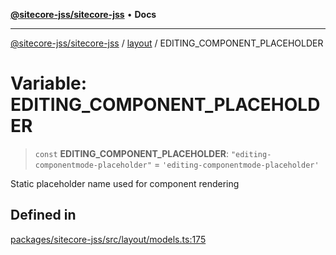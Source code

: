 [**@sitecore-jss/sitecore-jss**](../../README.md) • **Docs**

***

[@sitecore-jss/sitecore-jss](../../README.md) / [layout](../README.md) / EDITING\_COMPONENT\_PLACEHOLDER

# Variable: EDITING\_COMPONENT\_PLACEHOLDER

> `const` **EDITING\_COMPONENT\_PLACEHOLDER**: `"editing-componentmode-placeholder"` = `'editing-componentmode-placeholder'`

Static placeholder name used for component rendering

## Defined in

[packages/sitecore-jss/src/layout/models.ts:175](https://github.com/Sitecore/jss/blob/5454a428df58963ed2d13614972a821a22191cb6/packages/sitecore-jss/src/layout/models.ts#L175)
